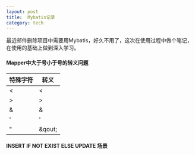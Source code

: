 ```yaml
---
layout: post
title:  Mybatis记录
category: tech
---
```


最近邮件删除项目中需要用Mybatis，好久不用了，这次在使用过程中做个笔记，在使用的基础上做到深入学习。

#### **Mapper中大于号小于号的转义问题**

| 特殊字符 | 转义  |
|---------|-------|
| <       |&lt;   |
| >       | &gt;  |
| &       | &amp; |
| '       | &apos;|
| "       | &qout;|

#### **INSERT IF NOT EXIST ELSE UPDATE 场景**
